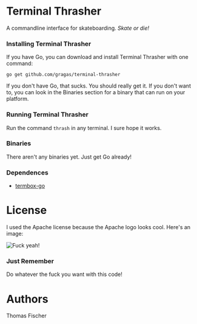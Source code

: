 # Terminal Thrasher
A commandline interface for skateboarding. _Skate or die!_

### Installing Terminal Thrasher
If you have Go, you can download and install Terminal Thrasher with one command:

`go get github.com/gragas/terminal-thrasher`

If you don't have Go, that sucks. You should really get it. If you don't want to, you can look in the Binaries section for a binary that can run on your platform.

### Running Terminal Thrasher

Run the command `thrash` in any terminal. I sure hope it works.

### Binaries

There aren't any binaries yet. Just get Go already!

### Dependences

* [termbox-go](https://github.com/nsf/termbox-go)

# License

I used the Apache license because the Apache logo looks cool. Here's an image:

![Fuck yeah!](https://lucene.apache.org/images/mantle-asf.png)

### Just Remember

Do whatever the fuck you want with this code!

# Authors

Thomas Fischer